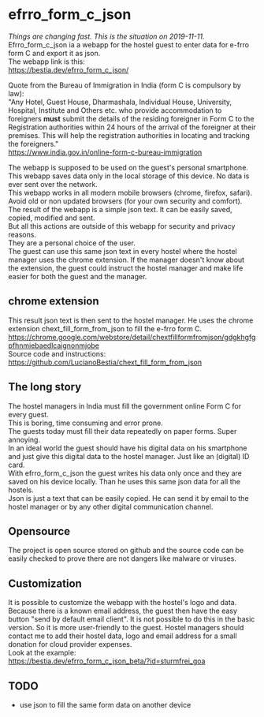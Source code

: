 # efrro_form_c_json

*Things are changing fast. This is the situation on 2019-11-11.*  
Efrro_form_c_json ia a webapp for the hostel guest to enter data for e-frro form C and export it as json.  
The webapp link is this:  
<https://bestia.dev/efrro_form_c_json/>  
  
Quote from the Bureau of Immigration in India (form C is compulsory by law):  
"Any Hotel, Guest House, Dharmashala, Individual House, University, Hospital, Institute and Others etc. who provide accommodation to foreigners **must** submit the details of the residing foreigner in Form C to the Registration authorities within 24 hours of the arrival of the foreigner at their premises. This will help the registration authorities in locating and tracking the foreigners."  
<https://www.india.gov.in/online-form-c-bureau-immigration>  
  
The webapp is supposed to be used on the guest's personal smartphone.  
This webapp saves data only in the local storage of this device. No data is ever sent over the network.  
This webapp works in all modern mobile browsers (chrome, firefox, safari). Avoid old or non updated browsers (for your own security and comfort).  
The result of the webapp is a simple json text. It can be easily saved, copied, modified and sent.  
But all this actions are outside of this webapp for security and privacy reasons.  
They are a personal choice of the user.  
The guest can use this same json text in every hostel where the hostel manager uses the chrome extension. If the manager doesn't know about the extension, the guest could instruct the hostel manager and make life easier for both the guest and the manager.  

## chrome extension

This result json text is then sent to the hostel manager. He uses the chrome extension chext_fill_form_from_json to fill the e-frro form C.  
<https://chrome.google.com/webstore/detail/chextfillformfromjson/gdgkhgfgpfhnmiebaedlcaignonmjobe>  
Source code and instructions:  
<https://github.com/LucianoBestia/chext_fill_form_from_json>  

## The long story

The hostel managers in India must fill the government online Form C for every guest.  
This is boring, time consuming and error prone.  
The guests today must fill their data repeatedly on paper forms. Super annoying.  
In an ideal world the guest should have his digital data on his smartphone and just give this digital data to the hostel manager. Just like an (digital) ID card.  
With efrro_form_c_json the guest writes his data only once and they are saved on his device locally. Than he uses this same json data for all the hostels.  
Json is just a text that can be easily copied. He can send it by email to the hostel manager or by any other digital communication channel.  

## Opensource

The project is open source stored on github and the source code can be easily checked to prove there are not dangers like malware or viruses.  

## Customization

It is possible to customize the webapp with the hostel's logo and data. Because there is a known email address, the guest then have the easy button "send by default email client". It is not possible to do this in the basic version. So it is more user-friendly to the guest. Hostel managers should contact me to add their hostel data, logo and email address for a small donation for cloud provider expenses.  
Look at the example:  
<https://bestia.dev/efrro_form_c_json_beta/?id=sturmfrei_goa>  

## TODO

- use json to fill the same form data on another device  
